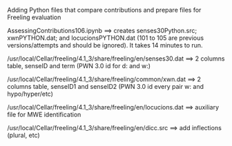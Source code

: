 Adding Python files that compare contributions and prepare files for Freeling evaluation

AssessingContributions106.ipynb ==> creates senses30Python.src; xwnPYTHON.dat; and locucionsPYTHON.dat (101 to 105 are previous versions/attempts and should be ignored). It takes 14 minutes to run.

/usr/local/Cellar/freeling/4.1_3/share/freeling/en/senses30.dat ==> 2 columns table, senseID and term (PWN 3.0 id for d: and w:)

/usr/local/Cellar/freeling/4.1_3/share/freeling/common/xwn.dat ==> 2 columns table, senseID1 and senseID2 (PWN 3.0 id every pair w: and hypo/hyper/etc)

/usr/local/Cellar/freeling/4.1_3/share/freeling/en/locucions.dat ==>  auxiliary file for MWE identification

/usr/local/Cellar/freeling/4.1_3/share/freeling/en/dicc.src ==> add inflections (plural, etc)
